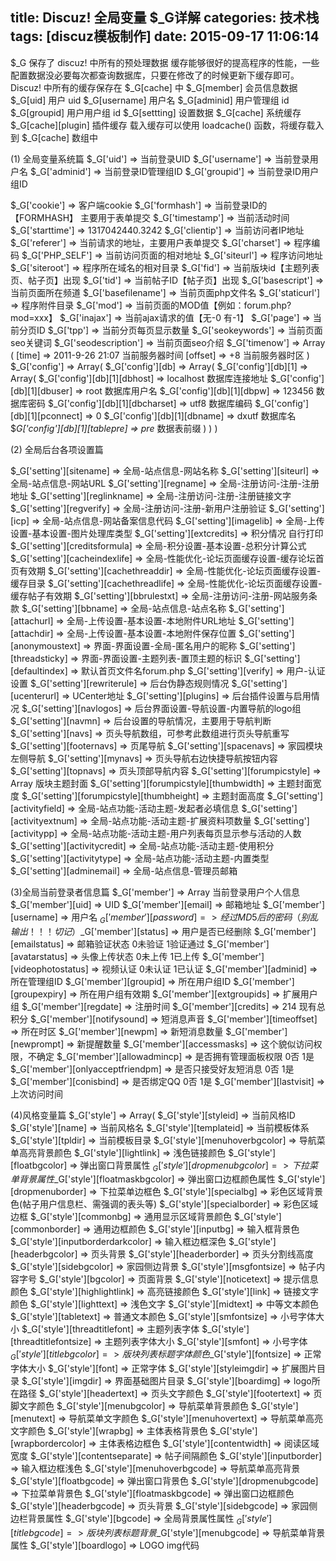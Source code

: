 title: Discuz! 全局变量 $_G详解
categories: 技术栈
tags: [discuz模板制作]
date: 2015-09-17 11:06:14
---
$_G 保存了 discuz! 中所有的预处理数据
缓存能够很好的提高程序的性能，一些配置数据没必要每次都查询数据库，只要在修改了的时候更新下缓存即可。
Discuz! 中所有的缓存保存在 $_G[cache] 中
$_G[member]	会员信息数据
$_G[uid]	用户 uid
$_G[username]	用户名
$_G[adminid]	用户管理组 id
$_G[groupid]	用户用户组 id
$_G[settting]	设置数据
$_G[cache]	系统缓存
$_G[cache][plugin]	插件缓存
载入缓存可以使用 loadcache() 函数，将缓存载入到 $_G[cache] 数组中

(1) 全局变量系统篇
$_G['uid'] => 当前登录UID 
$_G['username'] => 当前登录用户名 
$_G['adminid'] => 当前登录ID管理组ID 
$_G['groupid'] => 当前登录ID用户组ID

$_G['cookie'] => 客户端cookie 
$_G['formhash'] => 当前登录ID的【FORMHASH】 主要用于表单提交
$_G['timestamp'] => 当前活动时间
$_G['starttime'] => 1317042440.3242
$_G['clientip'] => 当前访问者IP地址 
$_G['referer'] => 当前请求的地址，主要用户表单提交
$_G['charset'] => 程序编码
$_G['PHP_SELF'] => 当前访问页面的相对地址 
$_G['siteurl'] => 程序访问地址 
$_G['siteroot'] => 程序所在域名的相对目录
$_G['fid'] => 当前版块id【主题列表页、帖子页】出现 
$_G['tid'] => 当前帖子ID【帖子页】出现 
$_G['basescript'] => 当前页面所在频道
$_G['basefilename'] => 当前页面php文件名 
$_G['staticurl'] => 程序附件目录 
$_G['mod'] => 当前页面的MOD值【例如：forum.php?mod=xxx】
$_G['inajax'] => 当前ajax请求的值【无-0 有-1】
$_G['page'] => 当前分页ID
$_G['tpp'] => 当前分页每页显示数量
$_G['seokeywords'] => 当前页面seo关键词
$_G['seodescription'] => 当前页面seo介绍
$_G['timenow'] => Array
(
[time] => 2011-9-26 21:07 当前服务器时间
[offset] => +8 当前服务器时区
) 
$_G['config'] => Array(
    $_G['config'][db] => Array( 
        $_G['config'][db][1] => Array(
            $_G['config'][db][1][dbhost] => localhost 数据库连接地址
            $_G['config'][db][1][dbuser] => root 数据库用户名
            $_G['config'][db][1][dbpw] => 123456 数据库密码
            $_G['config'][db][1][dbcharset] => utf8 数据库编码
            $_G['config'][db][1][pconnect] => 0
            $_G['config'][db][1][dbname] => dxutf 数据库名
            $_G['config'][db][1][tablepre] => pre_ 数据表前缀
        )
    )
)
 
(2) 全局后台各项设置篇


<!--more-->


$_G['setting'][sitename] => 全局-站点信息-网站名称
$_G['setting'][siteurl] => 全局-站点信息-网站URL
$_G['setting'][regname] => 全局-注册访问-注册-注册地址
$_G['setting'][reglinkname] => 全局-注册访问-注册-注册链接文字
$_G['setting'][regverify] => 全局-注册访问-注册-新用户注册验证
$_G['setting'][icp] => 全局-站点信息-网站备案信息代码
$_G['setting'][imagelib] => 全局-上传设置-基本设置-图片处理库类型
$_G['setting'][extcredits] => 积分情况 自行打印
$_G['setting'][creditsformula] => 全局-积分设置-基本设置-总积分计算公式
$_G['setting'][cacheindexlife] => 全局-性能优化-论坛页面缓存设置-缓存论坛首页有效期
$_G['setting'][cachethreaddir] => 全局-性能优化-论坛页面缓存设置-缓存目录
$_G['setting'][cachethreadlife] => 全局-性能优化-论坛页面缓存设置-缓存帖子有效期
$_G['setting'][bbrulestxt] => 全局-注册访问-注册-网站服务条款
$_G['setting'][bbname] => 全局-站点信息-站点名称
$_G['setting'][attachurl] => 全局-上传设置-基本设置-本地附件URL地址
$_G['setting'][attachdir] => 全局-上传设置-基本设置-本地附件保存位置
$_G['setting'][anonymoustext] => 界面-界面设置-全局-匿名用户的昵称
$_G['setting'][threadsticky] => 界面-界面设置-主题列表-置顶主题的标识
$_G['setting'][defaultindex] => 默认首页文件名forum.php
$_G['setting'][verify] => 用户-认证设置
$_G['setting'][rewriterule] => 后台伪静态规则情况
$_G['setting'][ucenterurl] => UCenter地址
$_G['setting'][plugins] => 后台插件设置与启用情况
$_G['setting'][navlogos] => 后台界面设置-导航设置-内置导航的logo组
$_G['setting'][navmn] => 后台设置的导航情况，主要用于导航判断
$_G['setting'][navs] => 页头导航数组，可参考此数组进行页头导航重写
$_G['setting'][footernavs] => 页尾导航
$_G['setting'][spacenavs] => 家园模块左侧导航
$_G['setting'][mynavs] => 页头导航右边快捷导航按钮内容
$_G['setting'][topnavs] => 页头顶部导航内容
$_G['setting'][forumpicstyle] => Array 版块主题封面
$_G['setting'][forumpicstyle][thumbwidth] => 主题封面宽度
$_G['setting'][forumpicstyle][thumbheight] => 主题封面高度
$_G['setting'][activityfield] => 全局-站点功能-活动主题-发起者必填信息
$_G['setting'][activityextnum] => 全局-站点功能-活动主题-扩展资料项数量
$_G['setting'][activitypp] => 全局-站点功能-活动主题-用户列表每页显示参与活动的人数
$_G['setting'][activitycredit] => 全局-站点功能-活动主题-使用积分
$_G['setting'][activitytype] => 全局-站点功能-活动主题-内置类型
$_G['setting'][adminemail] => 全局-站点信息-管理员邮箱
 
 
(3)全局当前登录者信息篇
$_G['member'] => Array 当前登录用户个人信息
$_G['member'][uid] => UID
$_G['member'][email] => 邮箱地址
$_G['member'][username] => 用户名
$_G['member'][password] => 经过MD5后的密码（别乱输出！！！切记）$_G['member'][status] => 用户是否已经删除
$_G['member'][emailstatus] => 邮箱验证状态 0未验证 1验证通过
$_G['member'][avatarstatus] => 头像上传状态 0未上传 1已上传
$_G['member'][videophotostatus] => 视频认证 0未认证 1已认证
$_G['member'][adminid] => 所在管理组ID
$_G['member'][groupid] => 所在用户组ID
$_G['member'][groupexpiry] => 所在用户组有效期
$_G['member'][extgroupids] => 扩展用户组
$_G['member'][regdate] => 注册时间
$_G['member'][credits] => 214 现有总积分
$_G['member'][notifysound] => 短消息声音
$_G['member'][timeoffset] => 所在时区
$_G['member'][newpm] => 新短消息数量
$_G['member'][newprompt] => 新提醒数量
$_G['member'][accessmasks] => 这个貌似访问权限，不确定
$_G['member'][allowadmincp] => 是否拥有管理面板权限 0否 1是
$_G['member'][onlyacceptfriendpm] => 是否只接受好友短消息 0否 1是
$_G['member'][conisbind] => 是否绑定QQ 0否 1是
$_G['member'][lastvisit] => 上次访问时间

(4)风格变量篇
$_G['style'] => Array(
$_G['style'][styleid] => 当前风格ID
$_G['style'][name] => 当前风格名
$_G['style'][templateid] => 当前模板体系
$_G['style'][tpldir] => 当前模板目录
$_G['style'][menuhoverbgcolor] => 导航菜单高亮背景颜色
$_G['style'][lightlink] => 浅色链接颜色
$_G['style'][floatbgcolor] => 弹出窗口背景属性
$_G['style'][dropmenubgcolor] => 下拉菜单背景属性$_G['style'][floatmaskbgcolor] => 弹出窗口边框颜色属性
$_G['style'][dropmenuborder] => 下拉菜单边框色
$_G['style'][specialbg] => 彩色区域背景色(帖子用户信息栏、需强调的表头等)
$_G['style'][specialborder] => 彩色区域边框
$_G['style'][commonbg] => 通用显示区域背景颜色
$_G['style'][commonborder] => 通用边框颜色
$_G['style'][inputbg] => 输入框背景色
$_G['style'][inputborderdarkcolor] => 输入框边框深色
$_G['style'][headerbgcolor] => 页头背景
$_G['style'][headerborder] => 页头分割线高度
$_G['style'][sidebgcolor] => 家园侧边背景
$_G['style'][msgfontsize] => 帖子内容字号
$_G['style'][bgcolor] => 页面背景
$_G['style'][noticetext] => 提示信息颜色
$_G['style'][highlightlink] => 高亮链接颜色
$_G['style'][link] => 链接文字颜色
$_G['style'][lighttext] => 浅色文字
$_G['style'][midtext] => 中等文本颜色
$_G['style'][tabletext] => 普通文本颜色
$_G['style'][smfontsize] => 小号字体大小
$_G['style'][threadtitlefont] => 主题列表字体
$_G['style'][threadtitlefontsize] => 主题列表字体大小
$_G['style'][smfont] => 小号字体
$_G['style'][titlebgcolor] => 版块列表标题字体颜色$_G['style'][fontsize] => 正常字体大小
$_G['style'][font] => 正常字体
$_G['style'][styleimgdir] => 扩展图片目录
$_G['style'][imgdir] => 界面基础图片目录
$_G['style'][boardimg] => logo所在路径
$_G['style'][headertext] => 页头文字颜色
$_G['style'][footertext] => 页脚文字颜色
$_G['style'][menubgcolor] => 导航菜单背景颜色
$_G['style'][menutext] => 导航菜单文字颜色
$_G['style'][menuhovertext] => 导航菜单高亮文字颜色
$_G['style'][wrapbg] => 主体表格背景色
$_G['style'][wrapbordercolor] => 主体表格边框色
$_G['style'][contentwidth] => 阅读区域宽度
$_G['style'][contentseparate] => 帖子间隔颜色
$_G['style'][inputborder] => 输入框边框浅色
$_G['style'][menuhoverbgcode] => 导航菜单高亮背景
$_G['style'][floatbgcode] => 弹出窗口背景色
$_G['style'][dropmenubgcode] => 下拉菜单背景色
$_G['style'][floatmaskbgcode] => 弹出窗口边框颜色
$_G['style'][headerbgcode] => 页头背景
$_G['style'][sidebgcode] => 家园侧边栏背景属性
$_G['style'][bgcode] => 全局背景属性属性
$_G['style'][titlebgcode] => 版块列表标题背景$_G['style'][menubgcode] => 导航菜单背景属性
$_G['style'][boardlogo] => LOGO img代码
